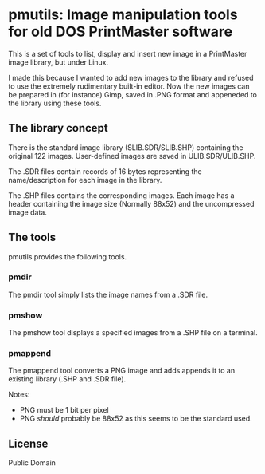 # pmutils: Image manipulation tools for old DOS PrintMaster software

This is a set of tools to list, display and insert new image in a
PrintMaster image library, but under Linux.

I made this because I wanted to add new images to the library
and refused to use the extremely rudimentary built-in editor. Now the new images
can be prepared in (for instance) Gimp, saved in .PNG format and appeneded to the library
using these tools.

## The library concept

There is the standard image library (SLIB.SDR/SLIB.SHP) containing the original
122 images. User-defined images are saved in ULIB.SDR/ULIB.SHP.

The .SDR files contain records of 16 bytes representing the name/description for
each image in the library.

The .SHP files contains the corresponding images. Each image has a header containing
the image size (Normally 88x52) and the uncompressed image data.

## The tools

pmutils provides the following tools.

### pmdir

The pmdir tool simply lists the image names from a .SDR file.

### pmshow

The pmshow tool displays a specified images from a .SHP file on a terminal.

### pmappend

The pmappend tool converts a PNG image and adds appends it to an existing
library (.SHP and .SDR file).

Notes:
- PNG must be 1 bit per pixel
- PNG _should_ probably be 88x52 as this seems to be the standard used.

## License

Public Domain
